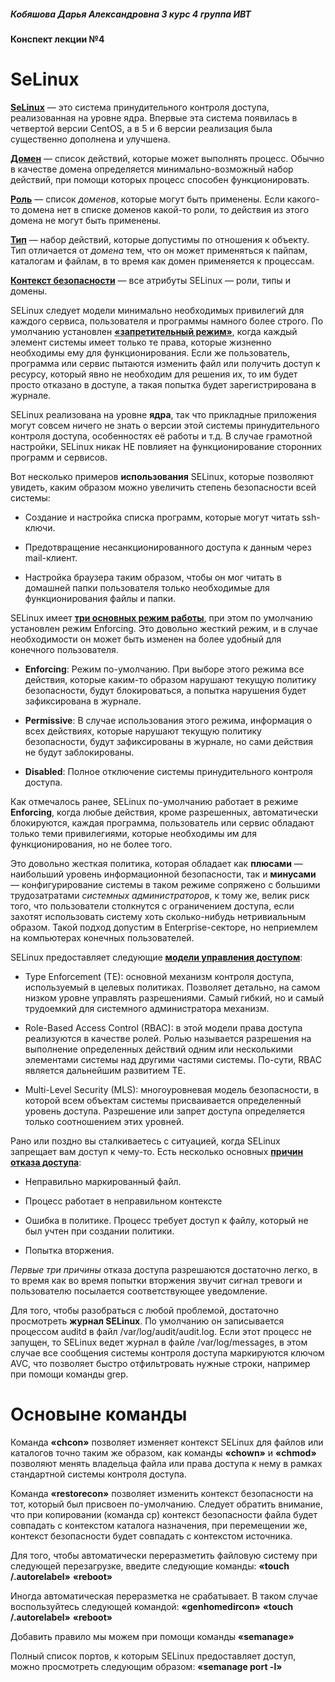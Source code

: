 ##### Кобяшова Дарья Александровна 3 курс 4 группа ИВТ

#### Конспект лекции №4

# SeLinux

<ins>**SeLinux**</ins> — это система принудительного контроля доступа, реализованная на уровне ядра. Впервые эта система появилась в четвертой версии CentOS, а в 5 и 6 версии реализация была существенно дополнена и улучшена.

<ins>**Домен**</ins> — список действий, которые может выполнять процесс. Обычно в качестве домена определяется минимально-возможный набор действий, при помощи которых процесс способен функционировать. 

<ins>**Роль**</ins> — список *доменов*, которые могут быть применены. Если какого-то домена нет в списке доменов какой-то роли, то действия из этого домена не могут быть применены.

<ins>**Тип**</ins> — набор действий, которые допустимы по отношения к объекту. Тип отличается от *домена* тем, что он может применяться к пайпам, каталогам и файлам, в то время как домен применяется к процессам.

<ins>**Контекст безопасности**</ins> — все атрибуты SELinux — роли, типы и домены.

SELinux следует модели минимально необходимых привилегий для каждого сервиса, пользователя и программы намного более строго. По умолчанию установлен <ins>**«запретительный режим»**</ins>, когда каждый элемент системы имеет только те права, которые жизненно необходимы ему для функционирования. Если же пользователь, программа или сервис пытаются изменить файл или получить доступ к ресурсу, который явно не необходим для решения их, то им будет просто отказано в доступе, а такая попытка будет зарегистрирована в журнале.

SELinux реализована на уровне **ядра**, так что прикладные приложения могут совсем ничего не знать о версии этой системы принудительного контроля доступа, особенностях её работы и т.д. В случае грамотной настройки, SELinux никак НЕ повлияет на функционирование сторонних программ и сервисов. 


Вот несколько примеров **использования** SELinux, которые позволяют увидеть, каким образом можно увеличить степень безопасности всей системы:

- Создание и настройка списка программ, которые могут читать ssh-ключи.

- Предотвращение несанкционированного доступа к данным через mail-клиент.

- Настройка браузера таким образом, чтобы он мог читать в домашней папки пользователя только необходимые для функционирования файлы и папки.
  

SELinux имеет <ins>**три основных режим работы**</ins>, при этом по умолчанию установлен режим Enforcing. Это довольно жесткий режим, и в случае необходимости он может быть изменен на более удобный для конечного пользователя.

- **Enforcing**: Режим по-умолчанию. При выборе этого режима все действия, которые каким-то образом нарушают текущую политику безопасности, будут блокироваться, а попытка нарушения будет зафиксирована в журнале.

- **Permissive**: В случае использования этого режима, информация о всех действиях, которые нарушают текущую политику безопасности, будут зафиксированы в журнале, но сами действия не будут заблокированы.

- **Disabled**: Полное отключение системы принудительного контроля доступа.


Как отмечалось ранее, SELinux по-умолчанию работает в режиме **Enforcing**, когда любые действия, кроме разрешенных, автоматически блокируются, каждая программа, пользователь или сервис обладают только теми привилегиями, которые необходимы им для функционирования, но не более того. 

Это довольно жесткая политика, которая обладает как **плюсами** — наибольший уровень информационной безопасности, так и **минусами** — конфигурирование системы в таком режиме сопряжено с большими трудозатратами *системных администраторов*, к тому же, велик риск того, что пользователи столкнутся с ограничением доступа, если захотят использовать систему хоть сколько-нибудь нетривиальным образом. Такой подход допустим в Enterprise-секторе, но неприемлем на компьютерах конечных пользователей.


SELinux предоставляет следующие <ins>**модели управления доступом**</ins>:

- Type Enforcement (TE): основной механизм контроля доступа, используемый в целевых политиках. Позволяет детально, на самом низком уровне управлять разрешениями. Самый гибкий, но и самый трудоемкий для системного администратора механизм.

- Role-Based Access Control (RBAC): в этой модели права доступа реализуются в качестве ролей. Ролью называется разрешения на выполнение определенных действий одним или несколькими элементами системы над другими частями системы. По-сути, RBAC является дальнейшим развитием TE.

- Multi-Level Security (MLS): многоуровневая модель безопасности, в которой всем объектам системы присваивается определенный уровень доступа. Разрешение или запрет доступа определяется только соотношением этих уровней.


Рано или поздно вы сталкиваетесь с ситуацией, когда SELinux запрещает вам доступ к чему-то. Есть несколько основных <ins>**причин отказа доступа**</ins>:

- Неправильно маркированный файл.

- Процесс работает в неправильном контексте

- Ошибка в политике. Процесс требует доступ к файлу, который не был учтен при создании политики.

- Попытка вторжения.

*Первые три причины* отказа доступа разрешаются достаточно легко, в то время как во время попытки вторжения звучит сигнал тревоги и пользователю посылается соответствующее уведомление.

Для того, чтобы разобраться с любой проблемой, достаточно просмотреть **журнал SELinux**. По умолчанию он записывается процессом auditd в файл /var/log/audit/audit.log. Если этот процесс не запущен, то SELinux ведет журнал в файле /var/log/messages, в этом случае все сообщения системы контроля доступа маркируются ключом AVC, что позволяет быстро отфильтровать нужные строки, например при помощи команды grep.


# Основыне команды

Команда **«chcon»** позволяет изменяет контекст SELinux для файлов или каталогов точно таким же образом, как команды **«chown»** и **«chmod»** позволяют менять владельца файла или права доступа к нему в рамках стандартной системы контроля доступа.

Команда **«restorecon»** позволяет изменить контекст безопасности на тот, который был присвоен по-умолчанию. Следует обратить внимание, что при копировании (команда cp) контекст безопасности файла будет совпадать с контекстом каталога назначения, при перемещении же, контекст безопасности будет совпадать с контекстом источника.

Для того, чтобы автоматически переразметить файловую систему при следующей перезагрузке, введите следующие команды: 
**«touch /.autorelabel»**
**«reboot»**

Иногда автоматическая переразметка не срабатывает. В таком случае воспользуйтесь следующей командой:
**«genhomedircon»**
**«touch /.autorelabel»**
**«reboot»**

Добавить правило мы можем при помощи команды **«semanage»**

Полный список портов, к которым SELinux предоставляет доступ, можно просмотреть следующим образом: **«semanage port -l»**
